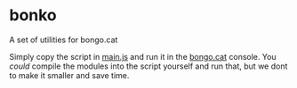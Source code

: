 # bonko

A set of utilities for bongo.cat

Simply copy the script in [main.js](https://github.com/itzTheMeow/bonko/blob/master/main.js) and run it in the [bongo.cat](https://bongo.cat) console.
You _could_ compile the modules into the script yourself and run that, but we dont to make it smaller and save time.
